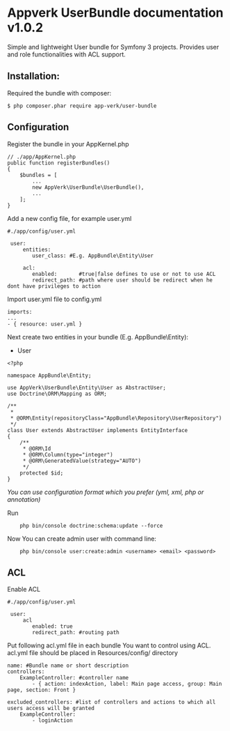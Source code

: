 Appverk UserBundle documentation v1.0.2
=======================================

Simple and lightweight User bundle for Symfony 3 projects. Provides user and
role functionalities with ACL support.

Installation:
-------------

Required the bundle with composer:

~~~~ {.sourceCode .}
$ php composer.phar require app-verk/user-bundle
~~~~

Configuration
-------------

Register the bundle in your AppKernel.php

~~~~ {.sourceCode .php}
// ./app/AppKernel.php
public function registerBundles()
{
    $bundles = [
        ...
        new AppVerk\UserBundle\UserBundle(),
        ...
    ];
}
~~~~

Add a new config file, for example user.yml

~~~~ {.sourceCode .yaml}
#./app/config/user.yml

 user:
     entities:
        user_class: #E.g. AppBundle\Entity\User

     acl: 
        enabled:       #true|false defines to use or not to use ACL
        redirect_path: #path where user should be redirect when he dont have privileges to action

~~~~
Import user.yml file to config.yml

~~~~ {.sourceCode .yaml}
imports:
...
- { resource: user.yml }
~~~~

Next create two entities in your bundle (E.g. AppBundle\Entity):

-   User

~~~~ {.sourceCode .php}
<?php

namespace AppBundle\Entity;

use AppVerk\UserBundle\Entity\User as AbstractUser;
use Doctrine\ORM\Mapping as ORM;

/**
 *
 * @ORM\Entity(repositoryClass="AppBundle\Repository\UserRepository")
 */
class User extends AbstractUser implements EntityInterface
{
    /**
     * @ORM\Id
     * @ORM\Column(type="integer")
     * @ORM\GeneratedValue(strategy="AUTO")
     */
    protected $id;
}
~~~~

*You can use configuration format which you prefer (yml, xml, php or
annotation)*

Run 
~~~~
    php bin/console doctrine:schema:update --force
~~~~

Now You can create admin user with command line:
~~~~
    php bin/console user:create:admin <username> <email> <password>
~~~~

ACL
---

Enable ACL

~~~~ {.sourceCode .yaml}
#./app/config/user.yml

 user:
     acl
        enabled: true
        redirect_path: #routing path
~~~~

Put following acl.yml file in each bundle You want to control using ACL.
acl.yml file should be placed in Resources/config/ directory

~~~~ {.sourceCode .yaml}
name: #Bundle name or short description
controllers:
    ExampleController: #controller name
        - { action: indexAction, label: Main page access, group: Main page, section: Front }

excluded_controllers: #list of controllers and actions to which all users access will be granted
    ExampleController:
        - loginAction
~~~~
